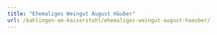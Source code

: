 ```yaml
---
title: "Ehemaliges Weingut August Häuber"
url: /bahlingen-am-kaiserstuhl/ehemaliges-weingut-august-haeuber/
---
```

